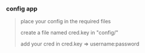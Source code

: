 ### config app

> place your config in the required files
>
> create a file named cred.key in "config/"
> 
> add your cred in cred.key => username:password